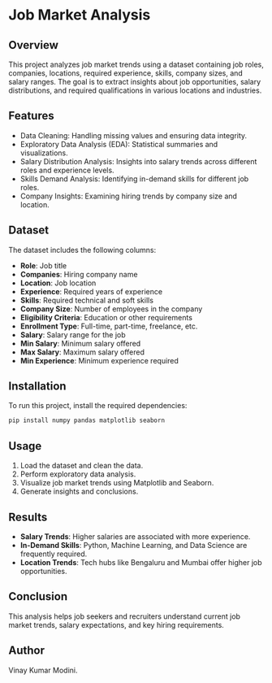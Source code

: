 # Job Market Analysis

## Overview
This project analyzes job market trends using a dataset containing job roles, companies, locations, required experience, skills, company sizes, and salary ranges. The goal is to extract insights about job opportunities, salary distributions, and required qualifications in various locations and industries.

## Features
- Data Cleaning: Handling missing values and ensuring data integrity.
- Exploratory Data Analysis (EDA): Statistical summaries and visualizations.
- Salary Distribution Analysis: Insights into salary trends across different roles and experience levels.
- Skills Demand Analysis: Identifying in-demand skills for different job roles.
- Company Insights: Examining hiring trends by company size and location.

## Dataset
The dataset includes the following columns:
- **Role**: Job title
- **Companies**: Hiring company name
- **Location**: Job location
- **Experience**: Required years of experience
- **Skills**: Required technical and soft skills
- **Company Size**: Number of employees in the company
- **Eligibility Criteria**: Education or other requirements
- **Enrollment Type**: Full-time, part-time, freelance, etc.
- **Salary**: Salary range for the job
- **Min Salary**: Minimum salary offered
- **Max Salary**: Maximum salary offered
- **Min Experience**: Minimum experience required

## Installation
To run this project, install the required dependencies:
```bash
pip install numpy pandas matplotlib seaborn
```

## Usage
1. Load the dataset and clean the data.
2. Perform exploratory data analysis.
3. Visualize job market trends using Matplotlib and Seaborn.
4. Generate insights and conclusions.

## Results
- **Salary Trends**: Higher salaries are associated with more experience.
- **In-Demand Skills**: Python, Machine Learning, and Data Science are frequently required.
- **Location Trends**: Tech hubs like Bengaluru and Mumbai offer higher job opportunities.

## Conclusion
This analysis helps job seekers and recruiters understand current job market trends, salary expectations, and key hiring requirements.

## Author
Vinay Kumar Modini.

